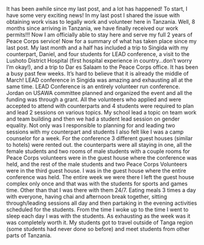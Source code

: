 

It has been awhile since my last post, and a lot has happened! To start, I have some very exciting news! In my last post I shared the issue with obtaining work visas to legally work and volunteer here in Tanzania. Well, 8 months since arriving in Tanzania, we have finally received our work permits!!! Now I am officially able to stay here and serve my full 2 years of Peace Corps service!
	Now for a summary of what has taken place since my last post. My last month and a half has included a trip to Singida with my counterpart, Daniel, and four students for LEAD conference, a visit to the Lushoto District Hospital (first hospital experience in country…don’t worry I’m okay!), and a trip to Dar es Salaam to the Peace Corps office. It has been a busy past few weeks. It’s hard to believe that it is already the middle of March!
	LEAD conference in Singida was amazing and exhausting all at the same time. LEAD Conference is an entirely volunteer run conference. Jordan on USAWA committee planned and organized the event and all the funding was through a grant. All the volunteers who applied and were accepted to attend with counterparts and 4 students were required to plan and lead 2 sessions on various topics. My school lead a topic on team work and team building and then we had a student lead session on gender equality. Not only was I responsible to planning for and leading two sessions with my counterpart and students I also felt like I was a camp counselor for a week. For the conference 3 different guest houses (similar to hotels) were rented out. the counterparts were all staying in one, all the female students and two rooms of male students with a couple rooms for Peace Corps volunteers were in the guest house where the conference was held, and the rest of the male students and two Peace Corps Volunteers were in the third guest house. I was in the guest house where the entire conference was held. The entire week we were there I left the guest house complex only once and that was with the students for sports and games time. Other than that I was there with them 24/7. Eating meals 3 times a day with everyone, having chai and afternoon break together, sitting through/leading sessions all day and then partaking in the evening activities scheduled for the students. From the time I woke up to the time I went to sleep each day I was with the students. As exhausting as the week was it was completely worth it. My students got to travel outside of Tanga region (some students had never done so before) and meet students from other parts of Tanzania. 
